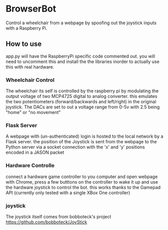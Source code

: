 # BrowserBot
Control a wheelchair from a webpage by spoofing out the joystick inputs with a Raspberry Pi.

## How to use
app.py will have the RaspberryPi specific code commented out. you will need to uncomment this and install the the libraries inorder to actually use this with real hardware.


### Wheelchair Control
The wheelchair its self is controlled by the raspberry pi by modulating the output voltage of two MCP4725 digital to analog converter. this emulates the two potentiometers (forward/backwards and left/right) in the original joystick. The DACs are set to out a voltage range from 0-5v with 2.5 being "home" or "no movement"

### Flask Server

A webpage with (un-authenticated) login is hosted to the local network by a Flask server. the position of the Joystick is sent from the webpage to the Python server via a socket connection with the 'x' and 'y' positions encoded in a JASON packet 

### Hardware Controlle
connect a hardware game controller to you computer and open webpage with Chrome, press a few butttons on the controller to wake it up and use the hardware joystick to control the bot. this works thanks to the Gamepad API (currently only tested with a single XBox One controller)

### joystick 

The joystick itself comes from bobboteck's project https://github.com/bobboteck/JoyStick
  
